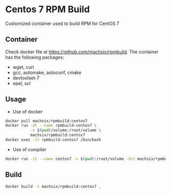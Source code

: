 # Centos 7 RPM Build

Customized container used to build RPM for CentOS 7

## Container
Check docker file at https://github.com/machsix/rpmbuild. The container has the following packages:
 * wget, curl
 * gcc, automake, autoconf, cmake
 * devtoolset-7
 * epel, scl

## Usage

- Use of docker
```bash
docker pull machsix/rpmbuild:centos7
docker run -dt --name rpmbuild-centos7 \
           -v $(pwd)/volume:/root/volume \
           machsix/rpmbuild:centos7
docker exec -it rpmbuild-centos7 /bin/bash
```

- Use of compiler
```bash
docker run -it --name centos7 -v $(pwd):/root/volume -dit machsix/rpmbuild:centos7 bash -c 'cd /root/volume&&./batch_build.sh'
```

## Build
```bash
docker build -t machsix/rpmbuild:centos7 .
```
